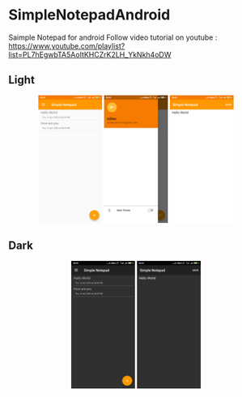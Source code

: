 # SimpleNotepadAndroid
Saimple Notepad for android
Follow video tutorial on youtube : https://www.youtube.com/playlist?list=PL7hEgwbTA5AoItKHCZrK2LH_YkNkh4oDW

## Light
<p align="center">
  <img src="device-2020-04-16-203947.png" width="25%"/>
    <img src="device-2020-04-16-204007.png" width="25%"/>
  <img src="device-2020-04-16-204020.png" width="25%"/>
</p>

## Dark
<p align="center">
  <img src="device-2020-04-16-204050.png" width="25%"/>
    <img src="device-2020-04-16-204423.png" width="25%"/>
</p>


